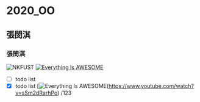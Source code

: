 # 2020_OO
## 張閔淇
### 張閔淇
![NKFUST](nkfust.png "第一科大")
[![Everything Is AWESOME](https://img.youtube.com/vi/StTqXEQ2l-Y/0.jpg)](https://www.youtube.com/watch?v=StTqXEQ2l-Y "Everything Is AWESOME")
- [ ] todo list
- [x] todo list
[![Everything Is AWESOME](https://img.youtube.com/watch?v=sSm2dRarhPo)(https://www.youtube.com/watch?v=sSm2dRarhPo)
/123
